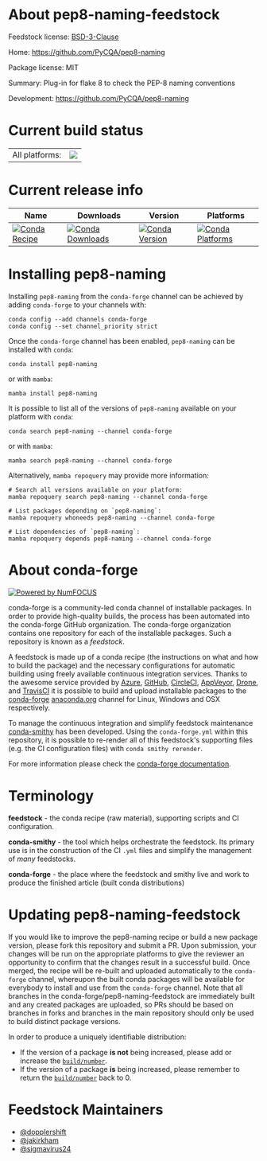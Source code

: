 About pep8-naming-feedstock
===========================

Feedstock license: [BSD-3-Clause](https://github.com/conda-forge/pep8-naming-feedstock/blob/main/LICENSE.txt)

Home: https://github.com/PyCQA/pep8-naming

Package license: MIT

Summary: Plug-in for flake 8 to check the PEP-8 naming conventions

Development: https://github.com/PyCQA/pep8-naming

Current build status
====================


<table><tr><td>All platforms:</td>
    <td>
      <a href="https://dev.azure.com/conda-forge/feedstock-builds/_build/latest?definitionId=4054&branchName=main">
        <img src="https://dev.azure.com/conda-forge/feedstock-builds/_apis/build/status/pep8-naming-feedstock?branchName=main">
      </a>
    </td>
  </tr>
</table>

Current release info
====================

| Name | Downloads | Version | Platforms |
| --- | --- | --- | --- |
| [![Conda Recipe](https://img.shields.io/badge/recipe-pep8--naming-green.svg)](https://anaconda.org/conda-forge/pep8-naming) | [![Conda Downloads](https://img.shields.io/conda/dn/conda-forge/pep8-naming.svg)](https://anaconda.org/conda-forge/pep8-naming) | [![Conda Version](https://img.shields.io/conda/vn/conda-forge/pep8-naming.svg)](https://anaconda.org/conda-forge/pep8-naming) | [![Conda Platforms](https://img.shields.io/conda/pn/conda-forge/pep8-naming.svg)](https://anaconda.org/conda-forge/pep8-naming) |

Installing pep8-naming
======================

Installing `pep8-naming` from the `conda-forge` channel can be achieved by adding `conda-forge` to your channels with:

```
conda config --add channels conda-forge
conda config --set channel_priority strict
```

Once the `conda-forge` channel has been enabled, `pep8-naming` can be installed with `conda`:

```
conda install pep8-naming
```

or with `mamba`:

```
mamba install pep8-naming
```

It is possible to list all of the versions of `pep8-naming` available on your platform with `conda`:

```
conda search pep8-naming --channel conda-forge
```

or with `mamba`:

```
mamba search pep8-naming --channel conda-forge
```

Alternatively, `mamba repoquery` may provide more information:

```
# Search all versions available on your platform:
mamba repoquery search pep8-naming --channel conda-forge

# List packages depending on `pep8-naming`:
mamba repoquery whoneeds pep8-naming --channel conda-forge

# List dependencies of `pep8-naming`:
mamba repoquery depends pep8-naming --channel conda-forge
```


About conda-forge
=================

[![Powered by
NumFOCUS](https://img.shields.io/badge/powered%20by-NumFOCUS-orange.svg?style=flat&colorA=E1523D&colorB=007D8A)](https://numfocus.org)

conda-forge is a community-led conda channel of installable packages.
In order to provide high-quality builds, the process has been automated into the
conda-forge GitHub organization. The conda-forge organization contains one repository
for each of the installable packages. Such a repository is known as a *feedstock*.

A feedstock is made up of a conda recipe (the instructions on what and how to build
the package) and the necessary configurations for automatic building using freely
available continuous integration services. Thanks to the awesome service provided by
[Azure](https://azure.microsoft.com/en-us/services/devops/), [GitHub](https://github.com/),
[CircleCI](https://circleci.com/), [AppVeyor](https://www.appveyor.com/),
[Drone](https://cloud.drone.io/welcome), and [TravisCI](https://travis-ci.com/)
it is possible to build and upload installable packages to the
[conda-forge](https://anaconda.org/conda-forge) [anaconda.org](https://anaconda.org/)
channel for Linux, Windows and OSX respectively.

To manage the continuous integration and simplify feedstock maintenance
[conda-smithy](https://github.com/conda-forge/conda-smithy) has been developed.
Using the ``conda-forge.yml`` within this repository, it is possible to re-render all of
this feedstock's supporting files (e.g. the CI configuration files) with ``conda smithy rerender``.

For more information please check the [conda-forge documentation](https://conda-forge.org/docs/).

Terminology
===========

**feedstock** - the conda recipe (raw material), supporting scripts and CI configuration.

**conda-smithy** - the tool which helps orchestrate the feedstock.
                   Its primary use is in the construction of the CI ``.yml`` files
                   and simplify the management of *many* feedstocks.

**conda-forge** - the place where the feedstock and smithy live and work to
                  produce the finished article (built conda distributions)


Updating pep8-naming-feedstock
==============================

If you would like to improve the pep8-naming recipe or build a new
package version, please fork this repository and submit a PR. Upon submission,
your changes will be run on the appropriate platforms to give the reviewer an
opportunity to confirm that the changes result in a successful build. Once
merged, the recipe will be re-built and uploaded automatically to the
`conda-forge` channel, whereupon the built conda packages will be available for
everybody to install and use from the `conda-forge` channel.
Note that all branches in the conda-forge/pep8-naming-feedstock are
immediately built and any created packages are uploaded, so PRs should be based
on branches in forks and branches in the main repository should only be used to
build distinct package versions.

In order to produce a uniquely identifiable distribution:
 * If the version of a package **is not** being increased, please add or increase
   the [``build/number``](https://docs.conda.io/projects/conda-build/en/latest/resources/define-metadata.html#build-number-and-string).
 * If the version of a package **is** being increased, please remember to return
   the [``build/number``](https://docs.conda.io/projects/conda-build/en/latest/resources/define-metadata.html#build-number-and-string)
   back to 0.

Feedstock Maintainers
=====================

* [@dopplershift](https://github.com/dopplershift/)
* [@jakirkham](https://github.com/jakirkham/)
* [@sigmavirus24](https://github.com/sigmavirus24/)

